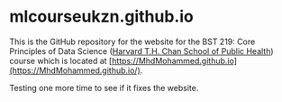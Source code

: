 # mlcourseukzn.github.io

This is the GitHub repository for the website for the BST 219: Core Principles of Data Science ([Harvard T.H. Chan School of Public Health](http://www.hsph.harvard.edu)) course which is located at [https://MhdMohammed.github.io](https://MhdMohammed.github.io/).

Testing one more time to see if it fixes the website.
